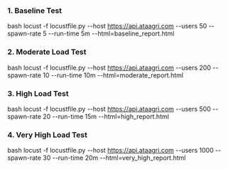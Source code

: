 ### 1. Baseline Test
bash
locust -f locustfile.py --host https://api.ataagri.com --users 50 --spawn-rate 5 --run-time 5m --html=baseline_report.html


### 2. Moderate Load Test
bash
locust -f locustfile.py --host https://api.ataagri.com --users 200 --spawn-rate 10 --run-time 10m --html=moderate_report.html


### 3. High Load Test
bash
locust -f locustfile.py --host https://api.ataagri.com --users 500 --spawn-rate 20 --run-time 15m --html=high_report.html


### 4. Very High Load Test
bash
locust -f locustfile.py --host https://api.ataagri.com --users 1000 --spawn-rate 30 --run-time 20m --html=very_high_report.html